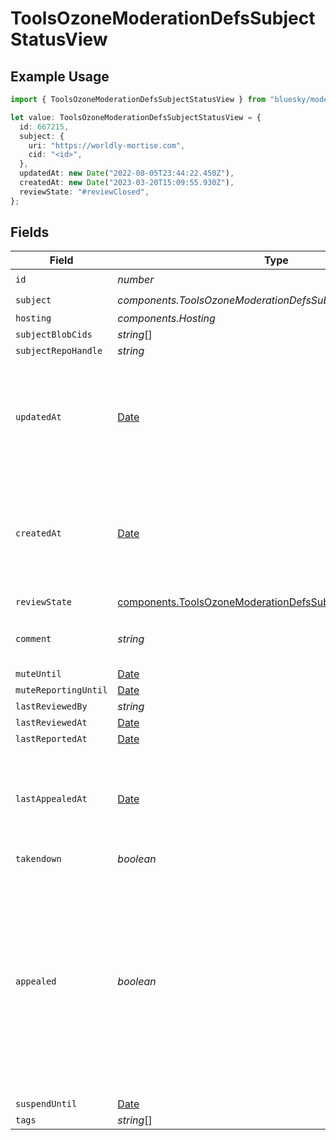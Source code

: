 # ToolsOzoneModerationDefsSubjectStatusView

## Example Usage

```typescript
import { ToolsOzoneModerationDefsSubjectStatusView } from "bluesky/models/components";

let value: ToolsOzoneModerationDefsSubjectStatusView = {
  id: 667215,
  subject: {
    uri: "https://worldly-mortise.com",
    cid: "<id>",
  },
  updatedAt: new Date("2022-08-05T23:44:22.450Z"),
  createdAt: new Date("2023-03-20T15:09:55.930Z"),
  reviewState: "#reviewClosed",
};
```

## Fields

| Field                                                                                                                                                                   | Type                                                                                                                                                                    | Required                                                                                                                                                                | Description                                                                                                                                                             |
| ----------------------------------------------------------------------------------------------------------------------------------------------------------------------- | ----------------------------------------------------------------------------------------------------------------------------------------------------------------------- | ----------------------------------------------------------------------------------------------------------------------------------------------------------------------- | ----------------------------------------------------------------------------------------------------------------------------------------------------------------------- |
| `id`                                                                                                                                                                    | *number*                                                                                                                                                                | :heavy_check_mark:                                                                                                                                                      | N/A                                                                                                                                                                     |
| `subject`                                                                                                                                                               | *components.ToolsOzoneModerationDefsSubjectStatusViewSubject*                                                                                                           | :heavy_check_mark:                                                                                                                                                      | N/A                                                                                                                                                                     |
| `hosting`                                                                                                                                                               | *components.Hosting*                                                                                                                                                    | :heavy_minus_sign:                                                                                                                                                      | N/A                                                                                                                                                                     |
| `subjectBlobCids`                                                                                                                                                       | *string*[]                                                                                                                                                              | :heavy_minus_sign:                                                                                                                                                      | N/A                                                                                                                                                                     |
| `subjectRepoHandle`                                                                                                                                                     | *string*                                                                                                                                                                | :heavy_minus_sign:                                                                                                                                                      | N/A                                                                                                                                                                     |
| `updatedAt`                                                                                                                                                             | [Date](https://developer.mozilla.org/en-US/docs/Web/JavaScript/Reference/Global_Objects/Date)                                                                           | :heavy_check_mark:                                                                                                                                                      | Timestamp referencing when the last update was made to the moderation status of the subject                                                                             |
| `createdAt`                                                                                                                                                             | [Date](https://developer.mozilla.org/en-US/docs/Web/JavaScript/Reference/Global_Objects/Date)                                                                           | :heavy_check_mark:                                                                                                                                                      | Timestamp referencing the first moderation status impacting event was emitted on the subject                                                                            |
| `reviewState`                                                                                                                                                           | [components.ToolsOzoneModerationDefsSubjectReviewState](../../models/components/toolsozonemoderationdefssubjectreviewstate.md)                                          | :heavy_check_mark:                                                                                                                                                      | N/A                                                                                                                                                                     |
| `comment`                                                                                                                                                               | *string*                                                                                                                                                                | :heavy_minus_sign:                                                                                                                                                      | Sticky comment on the subject.                                                                                                                                          |
| `muteUntil`                                                                                                                                                             | [Date](https://developer.mozilla.org/en-US/docs/Web/JavaScript/Reference/Global_Objects/Date)                                                                           | :heavy_minus_sign:                                                                                                                                                      | N/A                                                                                                                                                                     |
| `muteReportingUntil`                                                                                                                                                    | [Date](https://developer.mozilla.org/en-US/docs/Web/JavaScript/Reference/Global_Objects/Date)                                                                           | :heavy_minus_sign:                                                                                                                                                      | N/A                                                                                                                                                                     |
| `lastReviewedBy`                                                                                                                                                        | *string*                                                                                                                                                                | :heavy_minus_sign:                                                                                                                                                      | N/A                                                                                                                                                                     |
| `lastReviewedAt`                                                                                                                                                        | [Date](https://developer.mozilla.org/en-US/docs/Web/JavaScript/Reference/Global_Objects/Date)                                                                           | :heavy_minus_sign:                                                                                                                                                      | N/A                                                                                                                                                                     |
| `lastReportedAt`                                                                                                                                                        | [Date](https://developer.mozilla.org/en-US/docs/Web/JavaScript/Reference/Global_Objects/Date)                                                                           | :heavy_minus_sign:                                                                                                                                                      | N/A                                                                                                                                                                     |
| `lastAppealedAt`                                                                                                                                                        | [Date](https://developer.mozilla.org/en-US/docs/Web/JavaScript/Reference/Global_Objects/Date)                                                                           | :heavy_minus_sign:                                                                                                                                                      | Timestamp referencing when the author of the subject appealed a moderation action                                                                                       |
| `takendown`                                                                                                                                                             | *boolean*                                                                                                                                                               | :heavy_minus_sign:                                                                                                                                                      | N/A                                                                                                                                                                     |
| `appealed`                                                                                                                                                              | *boolean*                                                                                                                                                               | :heavy_minus_sign:                                                                                                                                                      | True indicates that the a previously taken moderator action was appealed against, by the author of the content. False indicates last appeal was resolved by moderators. |
| `suspendUntil`                                                                                                                                                          | [Date](https://developer.mozilla.org/en-US/docs/Web/JavaScript/Reference/Global_Objects/Date)                                                                           | :heavy_minus_sign:                                                                                                                                                      | N/A                                                                                                                                                                     |
| `tags`                                                                                                                                                                  | *string*[]                                                                                                                                                              | :heavy_minus_sign:                                                                                                                                                      | N/A                                                                                                                                                                     |